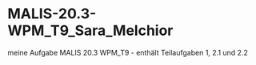 # MALIS-20.3-WPM_T9_Sara_Melchior
meine Aufgabe MALIS 20.3 WPM_T9 - enthält Teilaufgaben 1, 2.1 und 2.2
